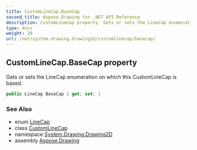 ```yaml
---
title: CustomLineCap.BaseCap
second_title: Aspose.Drawing for .NET API Reference
description: CustomLineCap property. Gets or sets the LineCap enumeration on which this CustomLineCap is based
type: docs
weight: 20
url: /net/system.drawing.drawing2d/customlinecap/basecap/
---
```

## CustomLineCap.BaseCap property

Gets or sets the LineCap enumeration on which this CustomLineCap is based.

```csharp
public LineCap BaseCap { get; set; }
```

### See Also

* enum [LineCap](../../linecap/)
* class [CustomLineCap](../)
* namespace [System.Drawing.Drawing2D](../../customlinecap/)
* assembly [Aspose.Drawing](../../../)


